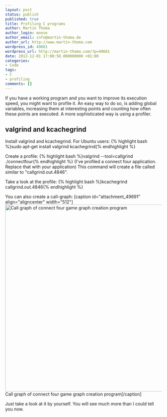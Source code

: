 ```yaml
---
layout: post
status: publish
published: true
title: Profiling C programs
author: Martin Thoma
author_login: moose
author_email: info@martin-thoma.de
author_url: http://www.martin-thoma.com
wordpress_id: 49681
wordpress_url: http://martin-thoma.com/?p=49681
date: 2012-12-01 17:00:58.000000000 +01:00
categories:
- Code
tags:
- C
- profiling
comments: []
---
```

If you have a working program and you want to improve its execution speed, you might want to profile it. An easy way to do so, is adding global variables, increasing them at interesting points and counting how often these points are executed. A more sophisticated way is using a profiler.

<h2>valgrind and kcachegrind</h2>
Install valgrind and kcachegrind. For Ubuntu users:
{% highlight bash %}sudo apt-get install valgrind kcachegrind{% endhighlight %}

Create a profile:
{% highlight bash %}valgrind --tool=callgrind ./connectfour{% endhighlight %}
(I've profiled a connect four application. Replace that with your application)
This command will create a file called similar to "callgrind.out.4846".

Take a look at the profile:
{% highlight bash %}kcachegrind callgrind.out.4846{% endhighlight %}

You can also create a call-graph:
[caption id="attachment_49691" align="aligncenter" width="512"]<a href="http://martin-thoma.com/wp-content/uploads/2012/11/call-graph2.png"><img src="http://martin-thoma.com/wp-content/uploads/2012/11/call-graph2.png" alt="Call graph of connect four game graph creation program" title="Call graph of connect four game graph creation program" width="512" height="601" class="size-full wp-image-49691" /></a> Call graph of connect four game graph creation program[/caption]

Just take a look at it by yourself. You will see much more than I could tell you now.
